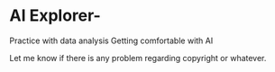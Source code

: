 # AI Explorer-
Practice with data analysis
Getting comfortable with AI

Let me know if there is any problem regarding copyright or whatever. 
